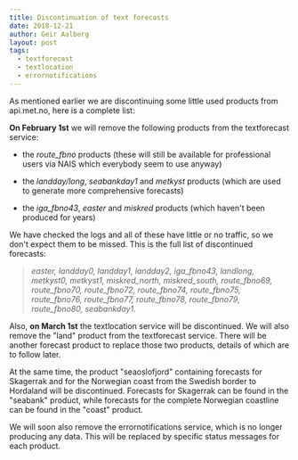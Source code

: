 ```yaml
---
title: Discontinuation of text forecasts
date: 2018-12-21
author: Geir Aalberg
layout: post
tags:
  - textforecast
  - textlocation
  - errornotifications
---
```

As mentioned earlier we are discontinuing some little used
products from api.met.no, here is a complete list:

**On February 1st** we will remove the following products from the
textforecast service:

- the *route_fbno* products (these will still be available for professional
  users via NAIS which everybody seem to use anyway)

- the *landday/long*, *seabankday1* and *metkyst* products (which are used to
  generate more comprehensive forecasts)

- the *iga_fbno43*, *easter* and *miskred* products (which haven't been produced for years)

We have checked the logs and all of these have little or no traffic, so we
don't expect them to be missed. This is the full list of discontinued
forecasts:

> *easter, landday0, landday1, landday2, iga_fbno43, landlong, metkyst0,
> metkyst1, miskred_north, miskred_south, route_fbno69, route_fbno70,
> route_fbno72, route_fbno74, route_fbno75, route_fbno76, route_fbno77,
> route_fbno78, route_fbno79, route_fbno80, seabankday1.*

Also, **on March 1st** the textlocation service will be discontinued. We will
also remove the "land" product from the textforecast service. There will be
another forecast product to replace those two products, details of which are
to follow later.

At the same time, the product "seaoslofjord" containing forecasts for
Skagerrak and for the Norwegian coast from the Swedish border to Hordaland
will be discontinued. Forecasts for Skagerrak can be found in the "seabank"
product, while forecasts for the complete Norwegian coastline can be found
in the "coast" product.

We will soon also remove the errornotifications service, which is no longer
producing any data. This will be replaced by specific status messages for
each product.

